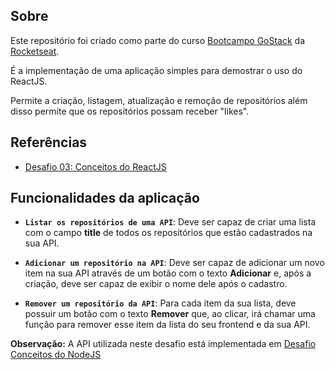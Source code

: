 ## Sobre

Este repositório foi criado como parte do curso [Bootcampo GoStack](https://rocketseat.com.br/gostack) da [Rocketseat](https://rocketseat.com.br).

É a implementação de uma aplicação simples para demostrar o uso do ReactJS.

Permite a criação, listagem, atualização e remoção de repositórios além disso permite que os repositórios possam receber "likes".

## Referências

- [Desafio 03: Conceitos do ReactJS](https://github.com/Rocketseat/bootcamp-gostack-desafios/tree/master/desafio-conceitos-reactjs)


## Funcionalidades da aplicação

- **`Listar os repositórios de uma API`**: Deve ser capaz de criar uma lista com o campo **title** de todos os repositórios que estão cadastrados na sua API.

- **`Adicionar um repositório na API`**: Deve ser capaz de adicionar um novo item na sua API através de um botão com o texto **Adicionar** e, após a criação, deve ser capaz de exibir o nome dele após o cadastro.

- **`Remover um repositório da API`**: Para cada item da sua lista, deve possuir um botão com o texto **Remover** que, ao clicar, irá chamar uma função para remover esse item da lista do seu frontend e da sua API.


**Observação:** A API utilizada neste desafio está implementada em [Desafio Conceitos do NodeJS](https://github.com/jonathan-m-borges/desafio-conceitos-nodejs)
